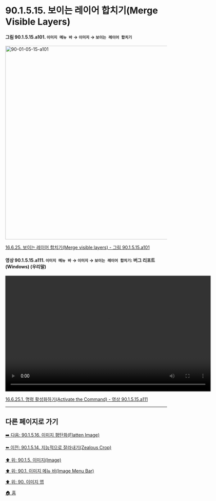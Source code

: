 # 90.1.5.15. 보이는 레이어 합치기(Merge Visible Layers)

<a id="90-01-05-15-a101"></a>

#### 그림 90.1.5.15.a101. `이미지 메뉴 바` → `이미지` → `보이는 레이어 합치기`
<img width="977" height="603" alt="90-01-05-15-a101" src="https://github.com/user-attachments/assets/ba5888db-ac38-46f4-9f4f-b944dc8a04fd" />

[16.6.25. 보이는 레이어 합치기(Merge visible layers) - 그림 90.1.5.15.a101](./16-06-25-00-merge_visible_layers.md#90-01-05-15-a101)

<a id="90-01-05-15-a111"></a>

#### 영상 90.1.5.15.a111. `이미지 메뉴 바` → `이미지` → `보이는 레이어 합치기`: 버그 리포트 (Windows) (우리말)
<video controls="controls" width="640" height="360" src="https://github.com/user-attachments/assets/1a515547-2a7d-4dc3-a22c-aefab489c5c9"></video>

[16.6.25.1. 명령 활성화하기(Activate the Command) - 영상 90.1.5.15.a111](./16-06-25-01-activate_the_command.md#90-01-05-15-a111)

***

## 다른 페이지로 가기

[➡️ 다음: 90.1.5.16. 이미지 평탄화(Flatten Image)](./90-01-05-16-flatten_image.md)

[⬅️ 이전: 90.1.5.14. 지능적으로 잘라내기(Zealous Crop)](./90-01-05-14-zealous_crop.md)

[⬆️ 위: 90.1.5. 이미지(Image)](./90-01-05-00-image.md)

[⬆️ 위: 90.1. 이미지 메뉴 바(Image Menu Bar)](./90-01-00-image-menu-bar.md)

[⬆️ 위: 90. 이미지 맵](./90-00-image-map.md)

[🏠 홈](./00-home.md)